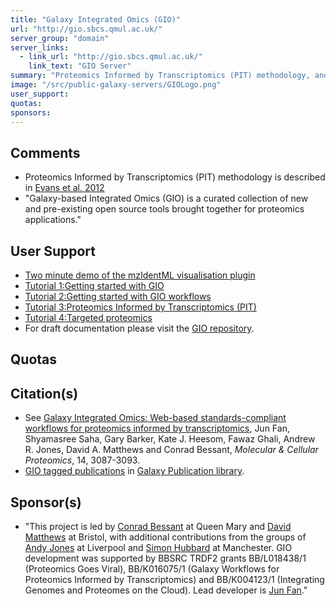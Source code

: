 ```yaml
---
title: "Galaxy Integrated Omics (GIO)"
url: "http://gio.sbcs.qmul.ac.uk/"
server_group: "domain"
server_links: 
  - link_url: "http://gio.sbcs.qmul.ac.uk/"
    link_text: "GIO Server"
summary: "Proteomics Informed by Transcriptomics (PIT) methodology, and selection of surrogate peptides for targeted proteomics. "
image: "/src/public-galaxy-servers/GIOLogo.png"
user_support: 
quotas: 
sponsors: 
---
```


## Comments

* Proteomics Informed by Transcriptomics (PIT) methodology is described in [Evans et al. 2012](http://www.ncbi.nlm.nih.gov/pubmed/23142869)
* "Galaxy-based Integrated Omics (GIO) is a curated collection of new and pre-existing open source tools brought together for proteomics applications."

## User Support

* [Two minute demo of the mzIdentML visualisation plugin](https://youtu.be/Txf_91oF52c) 
* [Tutorial 1:Getting started with GIO](http://gio.sbcs.qmul.ac.uk/static/Tutorial1.pdf)
* [Tutorial 2:Getting started with GIO workflows](http://gio.sbcs.qmul.ac.uk/static/Tutorial2.pdf)
* [Tutorial 3:Proteomics Informed by Transcriptomics (PIT)](http://gio.sbcs.qmul.ac.uk/static/Tutorial3.pdf)
* [Tutorial 4:Targeted proteomics](http://gio.sbcs.qmul.ac.uk/static/Tutorial4.pdf)
* For draft documentation please visit the [GIO repository](https://code.google.com/p/gio-repository/).

## Quotas


## Citation(s)

* See [Galaxy Integrated Omics: Web-based standards-compliant workflows for proteomics informed by transcriptomics](http://www.mcponline.org/content/14/11/3087), Jun Fan, Shyamasree Saha, Gary Barker, Kate J. Heesom, Fawaz Ghali, Andrew R. Jones, David A. Matthews and Conrad Bessant, *Molecular & Cellular Proteomics*, 14, 3087-3093.
* [GIO tagged publications](https://www.zotero.org/groups/1732893/galaxy/items/tag/%3EGIO) in [Galaxy Publication library](/src/publication-library/index.md).



## Sponsor(s)

* "This project is led by [Conrad Bessant](http://www.bessantlab.org/) at Queen Mary and [David Matthews](http://www.bristol.ac.uk/infection-immunity/people/person/37949) at Bristol, with additional contributions from the groups of [Andy Jones](http://pcwww.liv.ac.uk/~jonesar/jonesar.html) at Liverpool and [Simon Hubbard](http://www.manchester.ac.uk/research/simon.hubbard/) at Manchester. GIO development was supported by BBSRC TRDF2 grants BB/L018438/1 (Proteomics Goes Viral), BB/K016075/1 (Galaxy Workflows for Proteomics Informed by Transcriptomics) and BB/K004123/1 (Integrating Genomes and Proteomes on the Cloud). Lead developer is [Jun Fan](http://www.sbcs.qmul.ac.uk/staff/drjunfan.html)."
